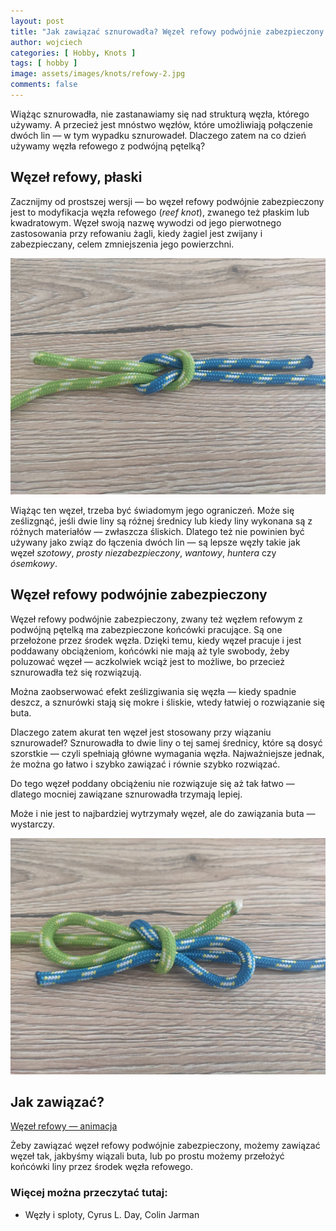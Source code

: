 ```yaml
---
layout: post
title: "Jak zawiązać sznurowadła? Węzeł refowy podwójnie zabezpieczony."
author: wojciech
categories: [ Hobby, Knots ]
tags: [ hobby ]
image: assets/images/knots/refowy-2.jpg
comments: false
---
```


Wiążąc sznurowadła, nie zastanawiamy się nad strukturą węzła, którego używamy. A przecież jest mnóstwo węzłów,
które umożliwiają połączenie dwóch lin — w tym wypadku sznurowadeł. Dlaczego zatem na co dzień używamy węzła refowego
z podwójną pętelką?

## Węzeł refowy, płaski

Zacznijmy od prostszej wersji — bo węzeł refowy podwójnie zabezpieczony jest to modyfikacja węzła refowego
(_reef knot_), zwanego też płaskim lub kwadratowym. Węzeł swoją nazwę wywodzi od jego pierwotnego zastosowania przy
refowaniu żagli, kiedy żagiel jest zwijany i zabezpieczany, celem zmniejszenia jego powierzchni.

![Węzeł refowy](/assets/images/knots/refowy-1.jpg)

Wiążąc ten węzeł, trzeba być świadomym jego ograniczeń. Może się ześlizgnąć, jeśli dwie liny są różnej średnicy
lub kiedy liny wykonana są z różnych materiałów — zwłaszcza śliskich. Dlatego też nie powinien być używany jako związ do
łączenia dwóch lin — są lepsze węzły takie jak węzeł _szotowy_, _prosty niezabezpieczony_, _wantowy_, _huntera_ czy
_ósemkowy_.

## Węzeł refowy podwójnie zabezpieczony

Węzeł refowy podwójnie zabezpieczony, zwany też węzłem refowym z podwójną pętelką ma zabezpieczone końcówki pracujące.
Są one przełożone przez środek węzła. Dzięki temu, kiedy węzeł pracuje i jest poddawany obciążeniom, końcówki nie mają
aż tyle swobody, żeby poluzować węzeł — aczkolwiek wciąż jest to możliwe, bo przecież sznurowadła też się rozwiązują.

Można zaobserwować efekt ześlizgiwania się węzła — kiedy spadnie deszcz, a sznurówki stają się mokre i śliskie, wtedy
łatwiej o rozwiązanie się buta.

Dlaczego zatem akurat ten węzeł jest stosowany przy wiązaniu sznurowadeł? Sznurowadła to dwie liny o tej samej
średnicy, które są dosyć szorstkie — czyli spełniają główne wymagania węzła. Najważniejsze jednak, że można go łatwo i
szybko zawiązać i równie szybko rozwiązać.

Do tego węzeł poddany obciążeniu nie rozwiązuje się aż tak łatwo — dlatego mocniej zawiązane sznurowadła trzymają
lepiej.

Może i nie jest to najbardziej wytrzymały węzeł, ale do zawiązania buta — wystarczy.

![Węzeł refowy](/assets/images/knots/refowy-2.jpg)

## Jak zawiązać?

[Węzeł refowy — animacja](https://www.animatedknots.com/square-knot)

Żeby zawiązać węzeł refowy podwójnie zabezpieczony, możemy zawiązać węzeł tak, jakbyśmy wiązali buta, lub po prostu
możemy przełożyć końcówki liny przez środek węzła refowego.

### Więcej można przeczytać tutaj:

- Węzły i sploty, Cyrus L. Day, Colin Jarman







